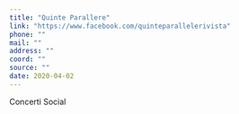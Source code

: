 ```yaml
---
title: "Quinte Parallere"
link: "https://www.facebook.com/quinteparallelerivista"
phone: ""
mail: ""
address: ""
coord: ""
source: ""
date: 2020-04-02
---
```


Concerti Social
